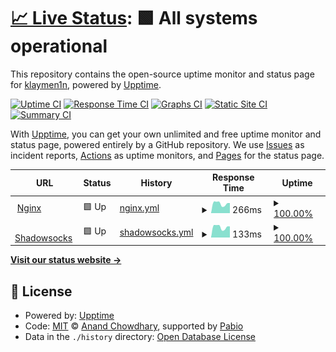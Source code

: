 # [📈 Live Status](https://klaymen1n.github.io/upptime): <!--live status--> **🟩 All systems operational**

This repository contains the open-source uptime monitor and status page for [klaymen1n](https://klaymen1n.github.io/upptime), powered by [Upptime](https://github.com/upptime/upptime).

[![Uptime CI](https://github.com/klaymen1n/upptime/workflows/Uptime%20CI/badge.svg)](https://github.com/klaymen1n/upptime/actions?query=workflow%3A%22Uptime+CI%22)
[![Response Time CI](https://github.com/klaymen1n/upptime/workflows/Response%20Time%20CI/badge.svg)](https://github.com/klaymen1n/upptime/actions?query=workflow%3A%22Response+Time+CI%22)
[![Graphs CI](https://github.com/klaymen1n/upptime/workflows/Graphs%20CI/badge.svg)](https://github.com/klaymen1n/upptime/actions?query=workflow%3A%22Graphs+CI%22)
[![Static Site CI](https://github.com/klaymen1n/upptime/workflows/Static%20Site%20CI/badge.svg)](https://github.com/klaymen1n/upptime/actions?query=workflow%3A%22Static+Site+CI%22)
[![Summary CI](https://github.com/klaymen1n/upptime/workflows/Summary%20CI/badge.svg)](https://github.com/klaymen1n/upptime/actions?query=workflow%3A%22Summary+CI%22)

With [Upptime](https://upptime.js.org), you can get your own unlimited and free uptime monitor and status page, powered entirely by a GitHub repository. We use [Issues](https://github.com/klaymen1n/upptime/issues) as incident reports, [Actions](https://github.com/klaymen1n/upptime/actions) as uptime monitors, and [Pages](https://klaymen1n.github.io/upptime) for the status page.

<!--start: status pages-->
<!-- This summary is generated by Upptime (https://github.com/upptime/upptime) -->
<!-- Do not edit this manually, your changes will be overwritten -->
<!-- prettier-ignore -->
| URL | Status | History | Response Time | Uptime |
| --- | ------ | ------- | ------------- | ------ |
| <img alt="" src="https://icons.duckduckgo.com/ip3/94.159.99.86.ico" height="13"> [Nginx](http://94.159.99.86) | 🟩 Up | [nginx.yml](https://github.com/klaymen1n/upptime/commits/HEAD/history/nginx.yml) | <details><summary><img alt="Response time graph" src="./graphs/nginx/response-time-week.png" height="20"> 266ms</summary><br><a href="https://klaymen1n.github.io/upptime/history/nginx"><img alt="Response time 260" src="https://img.shields.io/endpoint?url=https%3A%2F%2Fraw.githubusercontent.com%2Fklaymen1n%2Fupptime%2FHEAD%2Fapi%2Fnginx%2Fresponse-time.json"></a><br><a href="https://klaymen1n.github.io/upptime/history/nginx"><img alt="24-hour response time 279" src="https://img.shields.io/endpoint?url=https%3A%2F%2Fraw.githubusercontent.com%2Fklaymen1n%2Fupptime%2FHEAD%2Fapi%2Fnginx%2Fresponse-time-day.json"></a><br><a href="https://klaymen1n.github.io/upptime/history/nginx"><img alt="7-day response time 266" src="https://img.shields.io/endpoint?url=https%3A%2F%2Fraw.githubusercontent.com%2Fklaymen1n%2Fupptime%2FHEAD%2Fapi%2Fnginx%2Fresponse-time-week.json"></a><br><a href="https://klaymen1n.github.io/upptime/history/nginx"><img alt="30-day response time 260" src="https://img.shields.io/endpoint?url=https%3A%2F%2Fraw.githubusercontent.com%2Fklaymen1n%2Fupptime%2FHEAD%2Fapi%2Fnginx%2Fresponse-time-month.json"></a><br><a href="https://klaymen1n.github.io/upptime/history/nginx"><img alt="1-year response time 260" src="https://img.shields.io/endpoint?url=https%3A%2F%2Fraw.githubusercontent.com%2Fklaymen1n%2Fupptime%2FHEAD%2Fapi%2Fnginx%2Fresponse-time-year.json"></a></details> | <details><summary><a href="https://klaymen1n.github.io/upptime/history/nginx">100.00%</a></summary><a href="https://klaymen1n.github.io/upptime/history/nginx"><img alt="All-time uptime 98.36%" src="https://img.shields.io/endpoint?url=https%3A%2F%2Fraw.githubusercontent.com%2Fklaymen1n%2Fupptime%2FHEAD%2Fapi%2Fnginx%2Fuptime.json"></a><br><a href="https://klaymen1n.github.io/upptime/history/nginx"><img alt="24-hour uptime 100.00%" src="https://img.shields.io/endpoint?url=https%3A%2F%2Fraw.githubusercontent.com%2Fklaymen1n%2Fupptime%2FHEAD%2Fapi%2Fnginx%2Fuptime-day.json"></a><br><a href="https://klaymen1n.github.io/upptime/history/nginx"><img alt="7-day uptime 100.00%" src="https://img.shields.io/endpoint?url=https%3A%2F%2Fraw.githubusercontent.com%2Fklaymen1n%2Fupptime%2FHEAD%2Fapi%2Fnginx%2Fuptime-week.json"></a><br><a href="https://klaymen1n.github.io/upptime/history/nginx"><img alt="30-day uptime 98.36%" src="https://img.shields.io/endpoint?url=https%3A%2F%2Fraw.githubusercontent.com%2Fklaymen1n%2Fupptime%2FHEAD%2Fapi%2Fnginx%2Fuptime-month.json"></a><br><a href="https://klaymen1n.github.io/upptime/history/nginx"><img alt="1-year uptime 98.36%" src="https://img.shields.io/endpoint?url=https%3A%2F%2Fraw.githubusercontent.com%2Fklaymen1n%2Fupptime%2FHEAD%2Fapi%2Fnginx%2Fuptime-year.json"></a></details>
| <img alt="" src="https://icons.duckduckgo.com/ip3/null.ico" height="13"> [Shadowsocks](94.159.99.86) | 🟩 Up | [shadowsocks.yml](https://github.com/klaymen1n/upptime/commits/HEAD/history/shadowsocks.yml) | <details><summary><img alt="Response time graph" src="./graphs/shadowsocks/response-time-week.png" height="20"> 133ms</summary><br><a href="https://klaymen1n.github.io/upptime/history/shadowsocks"><img alt="Response time 125" src="https://img.shields.io/endpoint?url=https%3A%2F%2Fraw.githubusercontent.com%2Fklaymen1n%2Fupptime%2FHEAD%2Fapi%2Fshadowsocks%2Fresponse-time.json"></a><br><a href="https://klaymen1n.github.io/upptime/history/shadowsocks"><img alt="24-hour response time 140" src="https://img.shields.io/endpoint?url=https%3A%2F%2Fraw.githubusercontent.com%2Fklaymen1n%2Fupptime%2FHEAD%2Fapi%2Fshadowsocks%2Fresponse-time-day.json"></a><br><a href="https://klaymen1n.github.io/upptime/history/shadowsocks"><img alt="7-day response time 133" src="https://img.shields.io/endpoint?url=https%3A%2F%2Fraw.githubusercontent.com%2Fklaymen1n%2Fupptime%2FHEAD%2Fapi%2Fshadowsocks%2Fresponse-time-week.json"></a><br><a href="https://klaymen1n.github.io/upptime/history/shadowsocks"><img alt="30-day response time 125" src="https://img.shields.io/endpoint?url=https%3A%2F%2Fraw.githubusercontent.com%2Fklaymen1n%2Fupptime%2FHEAD%2Fapi%2Fshadowsocks%2Fresponse-time-month.json"></a><br><a href="https://klaymen1n.github.io/upptime/history/shadowsocks"><img alt="1-year response time 125" src="https://img.shields.io/endpoint?url=https%3A%2F%2Fraw.githubusercontent.com%2Fklaymen1n%2Fupptime%2FHEAD%2Fapi%2Fshadowsocks%2Fresponse-time-year.json"></a></details> | <details><summary><a href="https://klaymen1n.github.io/upptime/history/shadowsocks">100.00%</a></summary><a href="https://klaymen1n.github.io/upptime/history/shadowsocks"><img alt="All-time uptime 99.70%" src="https://img.shields.io/endpoint?url=https%3A%2F%2Fraw.githubusercontent.com%2Fklaymen1n%2Fupptime%2FHEAD%2Fapi%2Fshadowsocks%2Fuptime.json"></a><br><a href="https://klaymen1n.github.io/upptime/history/shadowsocks"><img alt="24-hour uptime 100.00%" src="https://img.shields.io/endpoint?url=https%3A%2F%2Fraw.githubusercontent.com%2Fklaymen1n%2Fupptime%2FHEAD%2Fapi%2Fshadowsocks%2Fuptime-day.json"></a><br><a href="https://klaymen1n.github.io/upptime/history/shadowsocks"><img alt="7-day uptime 100.00%" src="https://img.shields.io/endpoint?url=https%3A%2F%2Fraw.githubusercontent.com%2Fklaymen1n%2Fupptime%2FHEAD%2Fapi%2Fshadowsocks%2Fuptime-week.json"></a><br><a href="https://klaymen1n.github.io/upptime/history/shadowsocks"><img alt="30-day uptime 99.70%" src="https://img.shields.io/endpoint?url=https%3A%2F%2Fraw.githubusercontent.com%2Fklaymen1n%2Fupptime%2FHEAD%2Fapi%2Fshadowsocks%2Fuptime-month.json"></a><br><a href="https://klaymen1n.github.io/upptime/history/shadowsocks"><img alt="1-year uptime 99.70%" src="https://img.shields.io/endpoint?url=https%3A%2F%2Fraw.githubusercontent.com%2Fklaymen1n%2Fupptime%2FHEAD%2Fapi%2Fshadowsocks%2Fuptime-year.json"></a></details>

<!--end: status pages-->

[**Visit our status website →**](https://klaymen1n.github.io/upptime)

## 📄 License

- Powered by: [Upptime](https://github.com/upptime/upptime)
- Code: [MIT](./LICENSE) © [Anand Chowdhary](https://anandchowdhary.com), supported by [Pabio](https://pabio.com)
- Data in the `./history` directory: [Open Database License](https://opendatacommons.org/licenses/odbl/1-0/)
